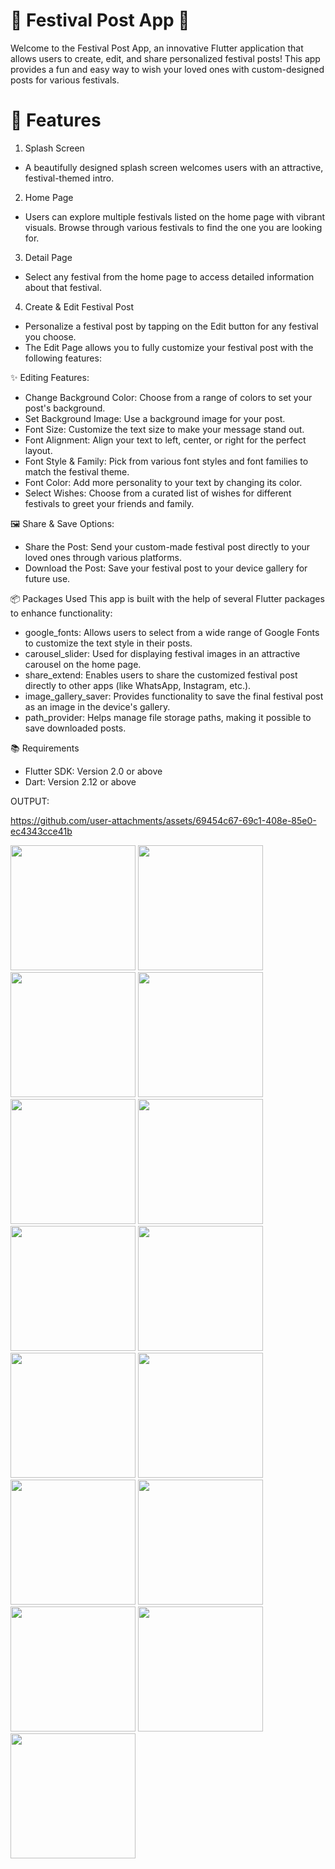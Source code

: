 # 🎉 Festival Post App 🎉
Welcome to the Festival Post App, an innovative Flutter application that allows users to create, edit, and share personalized festival posts! This app provides a fun and easy way to wish your loved ones with custom-designed posts for various festivals.

# 🚀 Features
1. Splash Screen
* A beautifully designed splash screen welcomes users with an attractive, festival-themed intro.
2. Home Page
* Users can explore multiple festivals listed on the home page with vibrant visuals.
Browse through various festivals to find the one you are looking for.
3. Detail Page
* Select any festival from the home page to access detailed information about that festival.
4. Create & Edit Festival Post
* Personalize a festival post by tapping on the Edit button for any festival you choose.
* The Edit Page allows you to fully customize your festival post with the following features:
  
✨ Editing Features:
* Change Background Color: Choose from a range of colors to set your post's background.
* Set Background Image: Use a background image for your post.
* Font Size: Customize the text size to make your message stand out.
* Font Alignment: Align your text to left, center, or right for the perfect layout.
* Font Style & Family: Pick from various font styles and font families to match the festival theme.
* Font Color: Add more personality to your text by changing its color.
* Select Wishes: Choose from a curated list of wishes for different festivals to greet your friends 
  and family.
  
🖼 Share & Save Options:
* Share the Post: Send your custom-made festival post directly to your loved ones through various 
  platforms.
* Download the Post: Save your festival post to your device gallery for future use.

📦 Packages Used
This app is built with the help of several Flutter packages to enhance functionality:

* google_fonts: Allows users to select from a wide range of Google Fonts to customize the text style in their posts.
* carousel_slider: Used for displaying festival images in an attractive carousel on the home page.
* share_extend: Enables users to share the customized festival post directly to other apps (like WhatsApp, Instagram, etc.).
* image_gallery_saver: Provides functionality to save the final festival post as an image in the device's gallery.
* path_provider: Helps manage file storage paths, making it possible to save downloaded posts.

📚 Requirements
* Flutter SDK: Version 2.0 or above
* Dart: Version 2.12 or above




OUTPUT:

https://github.com/user-attachments/assets/69454c67-69c1-408e-85e0-ec4343cce41b


<img src = "https://github.com/user-attachments/assets/cc25a621-b9e0-4308-a599-e3ec0355737e" width="200" >
<img src = "https://github.com/user-attachments/assets/8c160379-9840-4380-9d59-2273181bb10e" width="200" >
<img src = "https://github.com/user-attachments/assets/9e25de64-d5a7-4e85-b4f4-6f4c8db75f5e" width="200" >
<img src = "https://github.com/user-attachments/assets/367d1bd5-2f6f-4518-b673-6735b94f015f" width="200" >
<img src = "https://github.com/user-attachments/assets/726764b0-e1f5-4e1f-962d-b56c4c35bd3e" width="200" >
<img src = "https://github.com/user-attachments/assets/11ce2ec9-0aed-4723-83ba-6f36d699cf15" width="200" >
<img src = "https://github.com/user-attachments/assets/a2c42b69-776d-460a-ac65-86a40c9db872" width="200" >
<img src = "https://github.com/user-attachments/assets/e29dd9d5-c78c-421a-8f94-e6c442569fda" width="200" >
<img src = "https://github.com/user-attachments/assets/e93e0b9e-c249-4137-a7f2-f37ce2797b0c" width="200" >
<img src = "https://github.com/user-attachments/assets/eb255fcd-f6e9-4090-884b-ffb2ee554e2e" width="200" >
<img src = "https://github.com/user-attachments/assets/4f36f88d-141d-42e4-80d3-8e8c154d67ef" width="200" >
<img src = "https://github.com/user-attachments/assets/836cb779-9aef-489a-9515-a66e0ceec5fa" width="200" >
<img src = "https://github.com/user-attachments/assets/734ddc04-9400-4a6b-b7d3-222f09a8a025" width="200" >
<img src = "https://github.com/user-attachments/assets/8278deec-a735-4c70-9c13-b9f44c83697e" width="200" >
<img src = "https://github.com/user-attachments/assets/7c3c96cd-dd3d-4d7e-bdd4-bc385efb0650" width="200" >
